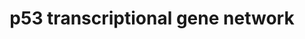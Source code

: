 ---
annotations:
- id: PW:0000718
  parent: regulatory pathway
  type: Pathway Ontology
  value: p53 signaling pathway
authors:
- Daisydx
- Diazflorese
- Egonw
- AlexanderPico
- Khanspers
- Juliajohnsson
- '%(^'
citedin: ''
communities: []
description: The mechanisms underlying p53 tumor-suppressor function as gleaned from
  mouse models of genetic disruption to p53, its regulators and its targets (Kaiser
  2017).
last-edited: 2024-01-03
ndex: e154c1c2-8b73-11eb-9e72-0ac135e8bacf
organisms:
- Homo sapiens
redirect_from:
- /index.php/Pathway:WP4963
- /instance/WP4963
- /instance/WP4963_r127862
revision: r127862
schema-jsonld:
- '@context': https://schema.org/
  '@id': https://wikipathways.github.io/pathways/WP4963.html
  '@type': Dataset
  creator:
    '@type': Organization
    name: WikiPathways
  description: The mechanisms underlying p53 tumor-suppressor function as gleaned
    from mouse models of genetic disruption to p53, its regulators and its targets
    (Kaiser 2017).
  keywords:
  - ACAD11
  - ADGRB1
  - ADORA2B
  - AKT1S1
  - ALDH4A1
  - APAF1
  - AURKA
  - BAX
  - BBC3
  - BTG2
  - CCL2
  - CCNE1
  - CCNG1
  - CDC25A
  - CDC25C
  - CDK2
  - CDKN1A
  - CPT1C
  - CX3CL1
  - DDB2
  - DDIT4
  - DEPTOR
  - DRAM1
  - E2F7
  - ERCC5
  - FANCC
  - FAS
  - FASLG
  - FUCA1
  - GADD45A
  - GLS2
  - GPX1
  - ICAM1
  - IRF5
  - IRF9
  - ISG15
  - LIF
  - MGMT
  - MIR145
  - MIR200C
  - MIR34A
  - MIR34B
  - MIR34C
  - MLH1
  - MLST8
  - MSH2
  - MTOR
  - NANOG
  - NCF2
  - NOTCH1
  - PCNA
  - PERP
  - PIDD1
  - PMAIP1
  - PML
  - POLH
  - POLK
  - PRKAA1
  - PRKAA2
  - PRKAB1
  - PRKAB2
  - PRKAG1
  - PRKAG2
  - PRKAG3
  - PTEN
  - RPRM
  - RPTOR
  - RRM2B
  - SAT1
  - SCO2
  - SERPINB5
  - SERPINE1
  - SESN1
  - SESN2
  - SFN
  - SIVA1
  - SLC2A1
  - SLC7A11
  - SMR3B
  - THBS1
  - TIGAR
  - TNF
  - TNFRSF10B
  - TNFRSF10D
  - TP53AIP1
  - TP53I3
  - TP53INP1
  - TRAF4
  - TSC2
  - ULBP1
  - ULBP2
  - ULK1
  - ULK2
  - XPC
  - XRCC5
  - YWHAB-208
  - ZMAT3
  license: CC0
  name: p53 transcriptional gene network
seo: CreativeWork
title: p53 transcriptional gene network
wpid: WP4963
---